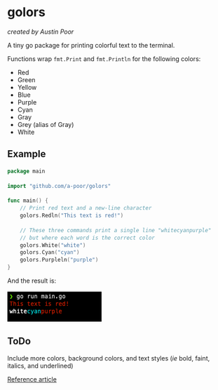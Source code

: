 # golors

_created by Austin Poor_

A tiny go package for printing colorful text to the terminal.

Functions wrap `fmt.Print` and `fmt.Println` for the following colors:

* Red
* Green
* Yellow
* Blue
* Purple
* Cyan
* Gray
* Grey (alias of Gray)
* White

## Example

```go
package main

import "github.com/a-poor/golors"

func main() {
    // Print red text and a new-line character
    golors.Redln("This text is red!")
    
    // These three commands print a single line "whitecyanpurple"
    // but where each word is the correct color
    golors.White("white")
    golors.Cyan("cyan")
    golors.Purpleln("purple")
}
```

And the result is:

![Screenshot of Sample Color Bash Output](sample-bash-output.png)

## ToDo

Include more colors, background colors, and text styles (_ie_ bold, faint, italics, and underlined)

[Reference article](https://dev.to/ifenna__/adding-colors-to-bash-scripts-48g4)



